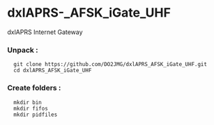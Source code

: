 # dxlAPRS-_AFSK_iGate_UHF
dxlAPRS Internet Gateway

### Unpack  :

```
  git clone https://github.com/DO2JMG/dxlAPRS_AFSK_iGate_UHF.git
  cd dxlAPRS_AFSK_iGate_UHF
```

### Create folders  :

```
  mkdir bin
  mkdir fifos
  mkdir pidfiles
```

